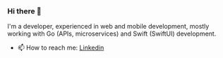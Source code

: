 ### Hi there 👋

I'm a developer, experienced in web and mobile development, mostly working with Go (APIs, microservices) and Swift (SwiftUI) development.

- 📫 How to reach me: [Linkedin](https://www.linkedin.com/in/mihailovsky/)

<!--
**AliakseiM/AliakseiM** is a ✨ _special_ ✨ repository because its `README.md` (this file) appears on your GitHub profile.

Here are some ideas to get you started:

- 🔭 I’m currently working on ...
- 🌱 I’m currently learning ...
- 👯 I’m looking to collaborate on ...
- 🤔 I’m looking for help with ...
- 💬 Ask me about ...
- 📫 How to reach me: ...
- 😄 Pronouns: ...
- ⚡ Fun fact: ...
-->
